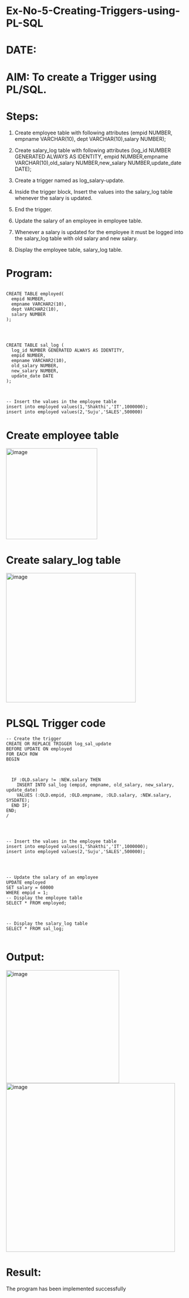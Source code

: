 # Ex-No-5-Creating-Triggers-using-PL-SQL

# DATE: 


# AIM: To create a Trigger using PL/SQL.


# Steps:


1. Create employee table with following attributes (empid NUMBER, empname VARCHAR(10), dept VARCHAR(10),salary NUMBER);

2. Create salary_log table with following attributes (log_id NUMBER GENERATED ALWAYS AS IDENTITY, empid NUMBER,empname VARCHAR(10),old_salary NUMBER,new_salary NUMBER,update_date DATE);


3. Create a trigger named as log_salary-update.

4. Inside the trigger block, Insert the values into the salary_log table whenever the salary is updated.


5. End the trigger.


6. Update the salary of an employee in employee table.


7. Whenever a salary is updated for the employee it must be logged into the salary_log table with old salary and new salary.


8. Display the employee table, salary_log table.



# Program:

```

CREATE TABLE employed(
  empid NUMBER,
  empname VARCHAR2(10),
  dept VARCHAR2(10),
  salary NUMBER
);




CREATE TABLE sal_log (
  log_id NUMBER GENERATED ALWAYS AS IDENTITY,
  empid NUMBER,
  empname VARCHAR2(10),
  old_salary NUMBER,
  new_salary NUMBER,
  update_date DATE
);



-- Insert the values in the employee table
insert into employed values(1,'Shakthi','IT',1000000);
insert into employed values(2,'Suju','SALES',500000)

```


# Create employee table



<img width="248" alt="image" src="https://github.com/AlluguriSrikrishnateja/Ex-No-5-Creating-Triggers-using-PL-SQL/assets/118343892/2a3c06db-cad0-45ac-b88f-a90d2bb184ce">



# Create salary_log table


<img width="353" alt="image" src="https://github.com/AlluguriSrikrishnateja/Ex-No-5-Creating-Triggers-using-PL-SQL/assets/118343892/1e6f4538-b166-40e8-beed-e366c40d9655">




# PLSQL Trigger code

```
-- Create the trigger
CREATE OR REPLACE TRIGGER log_sal_update
BEFORE UPDATE ON employed
FOR EACH ROW
BEGIN



  IF :OLD.salary != :NEW.salary THEN
    INSERT INTO sal_log (empid, empname, old_salary, new_salary, update_date)
    VALUES (:OLD.empid, :OLD.empname, :OLD.salary, :NEW.salary, SYSDATE);
  END IF;
END;
/




-- Insert the values in the employee table
insert into employed values(1,'Shakthi','IT',1000000);
insert into employed values(2,'Suju','SALES',500000);




-- Update the salary of an employee
UPDATE employed
SET salary = 60000
WHERE empid = 1;
-- Display the employee table
SELECT * FROM employed;



-- Display the salary_log table
SELECT * FROM sal_log;


```
# Output:


<img width="308" alt="image" src="https://github.com/AlluguriSrikrishnateja/Ex-No-5-Creating-Triggers-using-PL-SQL/assets/118343892/179db77c-09e3-4228-ba15-c3da3def7a2e">



<img width="460" alt="image" src="https://github.com/AlluguriSrikrishnateja/Ex-No-5-Creating-Triggers-using-PL-SQL/assets/118343892/3b6cae3e-afba-4618-bf65-99e80fb07e54">




# Result:

The program has been implemented successfully






